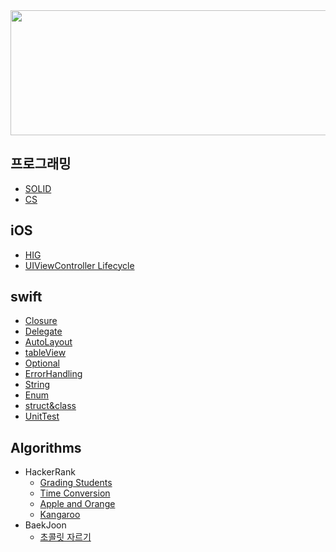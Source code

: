 <img width="1000" height="200" src="https://user-images.githubusercontent.com/31604976/57281680-6c1ade80-70e6-11e9-806b-08f264a24396.jpg">

## 프로그래밍
* [SOLID](https://github.com/NORIKIM/Swift-TIL/blob/master/2019/swift/SOLID.md)
* [CS](https://github.com/NORIKIM/Swift-TIL/blob/master/2019/Algorithms/CS.md)

## iOS
* [HIG](https://github.com/NORIKIM/Swift-TIL/blob/master/2019/iOS/HIG.md)
* [UIViewController Lifecycle](https://github.com/NORIKIM/Swift-TIL/blob/master/2019/swift/uiviewcontroller%20lifecycle.md)

## swift

* [Closure](https://github.com/NORIKIM/Swift-TIL/blob/master/2019/swift/closure.md)
* [Delegate](https://github.com/NORIKIM/Swift-TIL/blob/master/2019/swift/DelegateDesignPattern.md)
* [AutoLayout](https://github.com/NORIKIM/Swift-TIL/blob/master/2019/swift/AutoLayout.md)
* [tableView](https://github.com/NORIKIM/Swift-TIL/blob/master/2019/swift/tableView.md)
* [Optional](https://github.com/NORIKIM/Swift-TIL/blob/master/2019/swift/optional.md)
* [ErrorHandling](https://github.com/NORIKIM/Swift-TIL/blob/master/2019/swift/ErrorHandling.md)
* [String](https://github.com/NORIKIM/Swift-TIL/blob/master/2019/swift/StringHandling.md)
* [Enum](<https://github.com/NORIKIM/Swift-TIL/blob/master/2019/swift/enum.md>)
* [struct&class](https://github.com/NORIKIM/Swift-TIL/blob/master/2019/swift/Struct-Class.md)
* [UnitTest](https://github.com/NORIKIM/Swift-TIL/blob/master/2019/swift/UnitTest.md)

## Algorithms
* HackerRank
  - [Grading Students](https://github.com/NORIKIM/Swift-TIL/blob/master/2019/Algorithms/HackerRank/Grading%20Students.md)
  - [Time Conversion](https://github.com/NORIKIM/Swift-TIL/blob/master/2019/Algorithms/HackerRank/Time%20Conversion.md)
  - [Apple and Orange](https://github.com/NORIKIM/Swift-TIL/blob/master/2019/Algorithms/HackerRank/Apple%20and%20Orange.md)
  - [Kangaroo](https://github.com/NORIKIM/Swift-TIL/blob/master/2019/Algorithms/HackerRank/Kangaroo.md)
* BaekJoon
  - [초콜릿 자르기](https://github.com/NORIKIM/Swift-TIL/blob/master/2019/Algorithms/BaekJoon/2163.%EC%B4%88%EC%BD%9C%EB%A6%BF%20%EC%9E%90%EB%A5%B4%EA%B8%B0.md)

